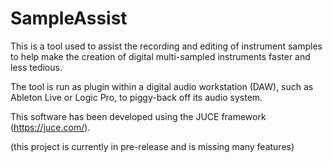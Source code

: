 # SampleAssist

This is a tool used to assist the recording and editing of instrument samples to help make the creation of digital multi-sampled instruments faster and less tedious. 

The tool is run as plugin within a digital audio workstation (DAW), such as Ableton Live or Logic Pro, to piggy-back off its audio system.

This software has been developed using the JUCE framework (https://juce.com/).


(this project is currently in pre-release and is missing many features)

